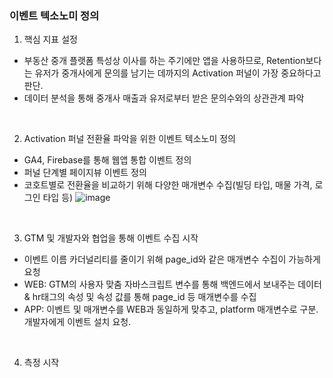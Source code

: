 ### 이벤트 텍소노미 정의
1. 핵심 지표 설정<br>
- 부동산 중개 플랫폼 특성상 이사를 하는 주기에만 앱을 사용하므로, Retention보다는 유저가 중개사에게 문의를 남기는 데까지의 Activation 퍼널이 가장 중요하다고 판단.
- 데이터 분석을 통해 중개사 매출과 유저로부터 받은 문의수와의 상관관계 파악
<br>

2. Activation 퍼널 전환율 파악을 위한 이벤트 텍소노미 정의
- GA4, Firebase를 통해 웹앱 통합 이벤트 정의
- 퍼널 단계별 페이지뷰 이벤트 정의
- 코호트별로 전환율을 비교하기 위해 다양한 매개변수 수집(빌딩 타입, 매물 가격, 로그인 타입 등) 
![image](https://github.com/user-attachments/assets/828096b3-fe88-4ffd-9085-cc6acedcb7b0)
<br>

3. GTM 및 개발자와 협업을 통해 이벤트 수집 시작
- 이벤트 이름 카더널리티를 줄이기 위해 page_id와 같은 매개변수 수집이 가능하게 요청
- WEB: GTM의 사용자 맞춤 자바스크립트 변수를 통해 백엔드에서 보내주는 데이터 & hr태그의 속성 및 속성 값를 통해 page_id 등 매개변수를 수집
- APP: 이벤트 및 매개변수를 WEB과 동일하게 맞추고, platform 매개변수로 구분. 개발자에게 이벤트 설치 요청.
<br>

4. 측정 시작
